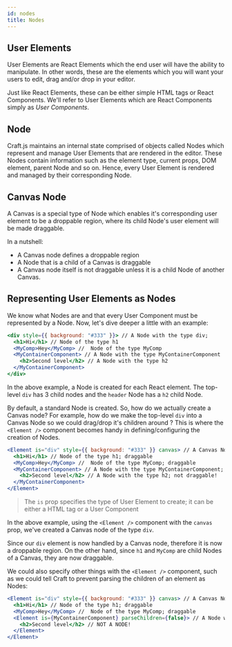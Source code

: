 ```yaml
---
id: nodes
title: Nodes
---
```


## User Elements
User Elements are React Elements which the end user will have the ability to manipulate. In other words, these are the elements which you will want your users to edit, drag and/or drop in your editor.  

Just like React Elements, these can be either simple HTML tags or React Components. We'll refer to User Elements which are React Components simply as *User Components*.


## Node
Craft.js maintains an internal state comprised of objects called Nodes which represent and manage User Elements that are rendered in the editor. These Nodes contain information such as the element type, current props, DOM element, parent Node and so on. Hence, every User Element is rendered and managed by their corresponding Node.

## Canvas Node

A Canvas is a special type of Node which enables it's corresponding user element to be a droppable region, where its child Node's user element will be made draggable.

In a nutshell:
- A Canvas node defines a droppable region
- A Node that is a child of a Canvas is draggable
- A Canvas node itself is not draggable unless it is a child Node of another Canvas. 


## Representing User Elements as Nodes
We know what Nodes are and that every User Component must be represented by a Node. Now, let's dive deeper a little with an example:

```jsx
<div style={{ background: "#333" }}> // A Node with the type div;
  <h1>Hi</h1> // Node of the type h1
  <MyComp>Hey</MyComp> //  Node of the type MyComp
  <MyContainerComponent> // A Node with the type MyContainerComponent
    <h2>Second level</h2> // A Node with the type h2
  </MyContainerComponent>
</div>
```

In the above example, a Node is created for each React element. The top-level `div` has 3 child nodes and the `header` Node has a `h2` child Node.

By default, a standard Node is created. So, how do we actually create a Canvas node? For example, how do we make the top-level `div` into a Canvas Node so we could drag/drop it's children around ? This is where the `<Element />` component becomes handy in defining/configuring the creation of Nodes.

```jsx
<Element is="div" style={{ background: "#333" }} canvas> // A Canvas Node with the type div;
  <h1>Hi</h1> // Node of the type h1; draggable
  <MyComp>Hey</MyComp> //  Node of the type MyComp; draggable
  <MyContainerComponent> // A Node with the type MyContainerComponent; draggable
    <h2>Second level</h2> // A Node with the type h2; not draggable! 
  </MyContainerComponent>
</Element>
```

> The `is` prop specifies the type of User Element to create; it can be either a HTML tag or a User Component

In the above example, using the `<Element />` component with the `canvas` prop, we've created a Canvas node of the type `div`. 

Since our `div` element is now handled by a Canvas node, therefore it is now a droppable region. On the other hand, since `h1` and `MyComp` are child Nodes of a Canvas, they are now draggable. 

We could also specify other things with the `<Element />` component, such as we could tell Craft to prevent parsing the children of an element as Nodes:

```jsx
<Element is="div" style={{ background: "#333" }} canvas> // A Canvas Node with the type div;
  <h1>Hi</h1> // Node of the type h1; draggable
  <MyComp>Hey</MyComp> //  Node of the type MyComp; draggable
  <Element is={MyContainerComponent} parseChildren={false}> // A Node with the type MyContainerComponent; draggable
    <h2>Second level</h2> // NOT A NODE! 
  </Element>
</Element>
```
